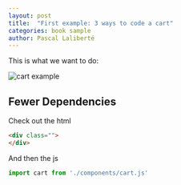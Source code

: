 ```yaml
---
layout: post
title:  "First example: 3 ways to code a cart"
categories: book sample
author: Pascal Laliberté
---
```


This is what we want to do:

![cart example](/images/post/cart-example-01.jpg)

## Fewer Dependencies

Check out the html


```html
<div class="">
</div>
```

And then the js

```js
import cart from './components/cart.js'
```
